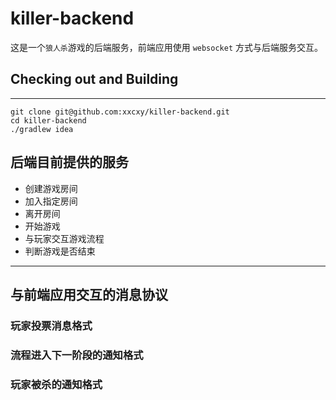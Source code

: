# killer-backend

这是一个``狼人杀``游戏的后端服务，前端应用使用 ``websocket`` 方式与后端服务交互。

## Checking out and Building
-----

```
git clone git@github.com:xxcxy/killer-backend.git
cd killer-backend
./gradlew idea

```

## 后端目前提供的服务

* 创建游戏房间
* 加入指定房间
* 离开房间
* 开始游戏
* 与玩家交互游戏流程
* 判断游戏是否结束

----------------------------------

## 与前端应用交互的消息协议

### 玩家投票消息格式

### 流程进入下一阶段的通知格式

### 玩家被杀的通知格式
